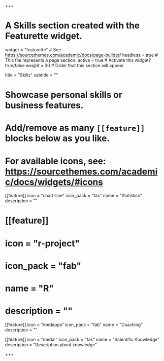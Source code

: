 +++
# A Skills section created with the Featurette widget.
widget = "featurette"  # See https://sourcethemes.com/academic/docs/page-builder/
headless = true  # This file represents a page section.
active = true  # Activate this widget? true/false
weight = 30  # Order that this section will appear.

title = "Skills"
subtitle = ""

# Showcase personal skills or business features.
# 
# Add/remove as many `[[feature]]` blocks below as you like.
# 
# For available icons, see: https://sourcethemes.com/academic/docs/widgets/#icons

[[feature]]
  icon = "chart-line"
  icon_pack = "fas"
  name = "Statistics"
  description = "" 

# [[feature]]
#   icon = "r-project"
#   icon_pack = "fab"
#   name = "R"
#   description = "" 
  
  [[feature]]
  icon = "medapps"
  icon_pack = "fab"
  name = "Coaching"
  description = "" 
  
[[feature]]
  icon = "medal"
  icon_pack = "fas"
  name = "Scientific Knowledge"
  description = "Description about knowledge"

+++
